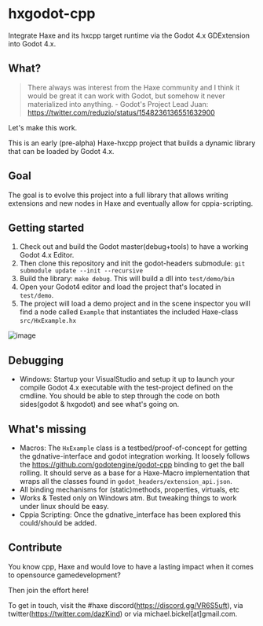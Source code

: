 # hxgodot-cpp

Integrate Haxe and its hxcpp target runtime via the Godot 4.x GDExtension into Godot 4.x.

## What?
> There always was interest from the Haxe community and I think it would be great it can work with Godot, but somehow it never materialized into anything. - Godot's Project Lead Juan: https://twitter.com/reduzio/status/1548236136551632900

Let's make this work. 

This is an early (pre-alpha) Haxe-hxcpp project that builds a dynamic library that can be loaded by Godot 4.x. 

## Goal
The goal is to evolve this project into a full library that allows writing extensions and new nodes in Haxe and eventually allow for cppia-scripting.

## Getting started

1. Check out and build the Godot master(debug+tools) to have a working Godot 4.x Editor.
2. Then clone this repository and init the godot-headers submodule: `git submodule update --init --recursive`
3. Build the library: `make debug`. This will build a dll into `test/demo/bin`
4. Open your Godot4 editor and load the project that's located in `test/demo`. 
5. The project will load a demo project and in the scene inspector you will find a node called `Example` that instantiates the included Haxe-class `src/HxExample.hx` 

![image](https://user-images.githubusercontent.com/5015415/180604808-f090e6dd-7f87-482f-a4c3-cb452b6e0cf8.png)

## Debugging

- Windows: Startup your VisualStudio and setup it up to launch your compile Godot 4.x executable with the test-project defined on the cmdline. You should be able to step through the code on both sides(godot & hxgodot) and see what's going on.

## What's missing

- Macros: The `HxExample` class is a testbed/proof-of-concept for getting the gdnative-interface and godot integration working. It loosely follows the https://github.com/godotengine/godot-cpp binding to get the ball rolling. It should serve as a base for a Haxe-Macro implementation that wraps all the classes found in `godot_headers/extension_api.json`.
- All binding mechanisms for (static)methods, properties, virtuals, etc
- Works & Tested only on Windows atm. But tweaking things to work under linux should be easy.
- Cppia Scripting: Once the gdnative_interface has been explored this could/should be added.

## Contribute

You know cpp, Haxe and would love to have a lasting impact when it comes to opensource gamedevelopment? 

Then join the effort here!

To get in touch, visit the #haxe discord(https://discord.gg/VR6S5uft), via twitter(https://twitter.com/dazKind) or via michael.bickel[at]gmail.com.

